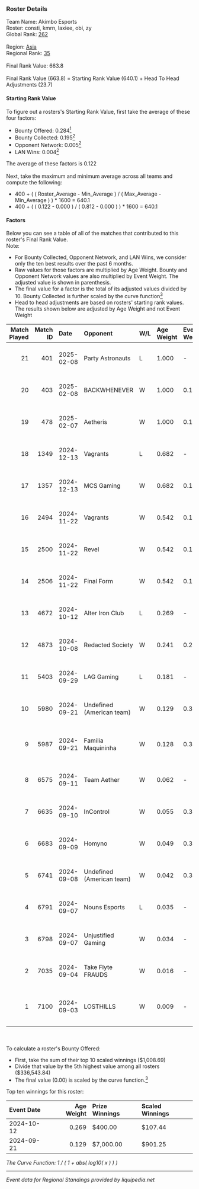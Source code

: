 ### Roster Details<br />
Team Name: Akimbo Esports<br />
Roster: consti, kmrn, laxiee, obi, zy<br />
Global Rank: [262](../../standings_global_2025_03_01.md)<br />
<br />
Region: [Asia]( ../../standings_asia_2025_03_01.md)<br />
Regional Rank: [35]( ../../standings_asia_2025_03_01.md)<br />
<br />
Final Rank Value:  663.8<br />
<br />
Final Rank Value (663.8) = Starting Rank Value (640.1) + Head To Head Adjustments (23.7)<br />

#### Starting Rank Value<br />
To figure out a rosters's Starting Rank Value, first take the average of these four factors:<br />
- Bounty Offered: 0.284[<sup>1</sup>](#table2)
- Bounty Collected: 0.195[<sup>2</sup>](#table1)
- Opponent Network: 0.005[<sup>2</sup>](#table1)
- LAN Wins: 0.004[<sup>2</sup>](#table1)

The average of these factors is 0.122<br />
<br />
Next, take the maximum and minimum average across all teams and compute the following:<br />
- 400 + ( ( Roster_Average - Min_Average ) / ( Max_Average - Min_Average ) ) * 1600 = 640.1
- 400 + ( ( 0.122 - 0.000 ) / ( 0.812 - 0.000 ) ) * 1600 = 640.1


#### Factors<br />
Below you can see a table of all of the matches that contributed to this roster's Final Rank Value.<br />
Note:<br />

- For Bounty Collected, Opponent Network, and LAN Wins, we consider only the ten best results over the past 6 months.
- Raw values for those factors are multiplied by Age Weight. Bounty and Opponent Network values are also multiplied by Event Weight. The adjusted value is shown in parenthesis.
- The final value for a factor is the total of its adjusted values divided by 10. Bounty Collected is further scaled by the curve function[<sup>3</sup>](#curveFunction)
- Head to head adjustments are based on rosters' starting rank values. The results shown below are adjusted by Age Weight and not Event Weight
<span id="table1"></span><br />


| Match Played | Match ID | Date       | Opponent                  | W/L | Age Weight | Event Weight | Bounty Collected | Opponent Network | LAN Wins  | H2H Adj. | Roster                        |
| -: | -: | :- | :- | :- | :- | :- | :- | :- | :- | -: | :- |
|           21 |      401 | 2025-02-08 | Party Astronauts          | L   | 1.000      | -            | -                | -                | -         |   -11.12 | consti, kmrn, laxiee, obi, zy |
|           20 |      403 | 2025-02-08 | BACKWHENEVER              | W   | 1.000      | 0.143        | 0.000 (0.000)    | 0.051 (0.007)    | 0 (0.000) |     9.02 | consti, kmrn, laxiee, obi, zy |
|           19 |      478 | 2025-02-07 | Aetheris                  | W   | 1.000      | 0.143        | 0.000 (0.000)    | 0.057 (0.008)    | 0 (0.000) |    13.69 | consti, kmrn, laxiee, obi, zy |
|           18 |     1349 | 2024-12-13 | Vagrants                  | L   | 0.682      | -            | -                | -                | -         |   -10.30 | kmrn, laxiee, N2o, obi, zy    |
|           17 |     1357 | 2024-12-13 | MCS Gaming                | W   | 0.682      | 0.143        | 0.003 (0.000)    | 0.173 (0.017)    | 0 (0.000) |     9.50 | kmrn, laxiee, N2o, obi, zy    |
|           16 |     2494 | 2024-11-22 | Vagrants                  | W   | 0.542      | 0.143        | 0.000 (0.000)    | 0.028 (0.002)    | 0 (0.000) |     3.49 | danss, laxiee, N2o, obi, zy   |
|           15 |     2500 | 2024-11-22 | Revel                     | W   | 0.542      | 0.143        | -                | 0.028 (0.002)    | 0 (0.000) |     3.54 | danss, laxiee, N2o, obi, zy   |
|           14 |     2506 | 2024-11-22 | Final Form                | W   | 0.542      | 0.143        | -                | 0.031 (0.002)    | 0 (0.000) |     3.47 | danss, laxiee, N2o, obi, zy   |
|           13 |     4672 | 2024-10-12 | Alter Iron Club           | L   | 0.269      | -            | -                | -                | -         |    -3.75 | danss, kmrn, N2o, obi, zy     |
|           12 |     4873 | 2024-10-08 | Redacted Society          | W   | 0.241      | 0.259        | 0.000 (0.000)    | -                | 0 (0.000) |     2.31 | danss, kmrn, N2o, obi, zy     |
|           11 |     5403 | 2024-09-29 | LAG Gaming                | L   | 0.181      | -            | -                | -                | -         |    -3.15 | kmrn, laxiee, N2o, obi, zy    |
|           10 |     5980 | 2024-09-21 | Undefined (American team) | W   | 0.129      | 0.372        | 0.002 (0.000)    | 0.024 (0.001)    | 0 (0.000) |     1.90 | kmrn, laxiee, N2o, obi, zy    |
|            9 |     5987 | 2024-09-21 | Familia Maquininha        | W   | 0.128      | 0.371        | 0.003 (0.000)    | 0.109 (0.005)    | 0 (0.000) |     2.15 | kmrn, N2o, obi, taggy, zy     |
|            8 |     6575 | 2024-09-11 | Team Aether               | W   | 0.062      | -            | -                | -                | -         |     0.61 | kmrn, laxiee, N2o, obi, zy    |
|            7 |     6635 | 2024-09-10 | InControl                 | W   | 0.055      | 0.372        | 0.001 (0.000)    | 0.091 (0.002)    | -         |     0.84 | kmrn, laxiee, N2o, obi, zy    |
|            6 |     6683 | 2024-09-09 | Homyno                    | W   | 0.049      | 0.372        | 0.008 (0.000)    | 0.205 (0.004)    | -         |     0.91 | kmrn, laxiee, N2o, obi, zy    |
|            5 |     6741 | 2024-09-08 | Undefined (American team) | W   | 0.042      | 0.372        | 0.002 (0.000)    | -                | -         |     0.62 | kmrn, laxiee, N2o, obi, zy    |
|            4 |     6791 | 2024-09-07 | Nouns Esports             | L   | 0.035      | -            | -                | -                | -         |    -0.43 | kmrn, laxiee, N2o, obi, zy    |
|            3 |     6798 | 2024-09-07 | Unjustified Gaming        | W   | 0.034      | -            | -                | -                | 1 (0.034) |     0.22 | kmrn, laxiee, N2o, obi, zy    |
|            2 |     7035 | 2024-09-04 | Take Flyte FRAUDS         | W   | 0.016      | -            | -                | -                | -         |     0.14 | kmrn, laxiee, N2o, obi, zy    |
|            1 |     7100 | 2024-09-03 | LOSTHILLS                 | W   | 0.009      | -            | -                | -                | -         |     0.06 | kmrn, laxiee, N2o, obi, taggy |

<br />
<span id="table2"></span><br />
To calculate a roster's Bounty Offered:<br />

- First, take the sum of their top 10 scaled winnings ($1,008.69)
- Divide that value by the 5th highest value among all rosters ($336,543.84)
- The final value (0.00) is scaled by the curve function.[<sup>3</sup>](#curveFunction)

Top ten winnings for this roster:<br />

| Event Date | Age Weight | Prize Winnings | Scaled Winnings |
| :- | -: | :- | :- |
| 2024-10-12 |      0.269 | $400.00        | $107.44         |
| 2024-09-21 |      0.129 | $7,000.00      | $901.25         |


<span id="curveFunction"></span>_The Curve Function: 1 / ( 1 + abs( log10( x ) ) )_<br />

---
_Event data for Regional Standings provided by liquipedia.net_<br />
